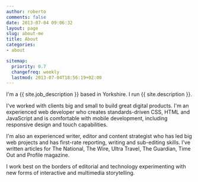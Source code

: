 ```yaml
---
author: roberto
comments: false
date: 2013-07-04 09:06:32
layout: page
slug: about-me
title: About
categories:
- about

sitemap:
  priority: 0.7
  changefreq: weekly
  lastmod: 2013-07-04T18:56:19+02:00
---
```


I'm a {{ site.job_description }} based in Yorkshire. I run {{ site.description }}. 

I've worked with clients big and small to build great digital products. I'm an experienced web developer who creates standards-driven CSS, HTML and JavaScript and is comfortable with mobile development, including responsive design and touch capabilities.

I'm also an experienced writer, editor and content strategist who has led big web projects and has first-rate reporting, writing and sub-editing skills. I’ve written articles for The National, The Wire, Ultra Travel, The Guardian, Time Out and Profile magazine.

I work best on the borders of editorial and technology experimenting with new forms of interactive and multimedia storytelling.   




